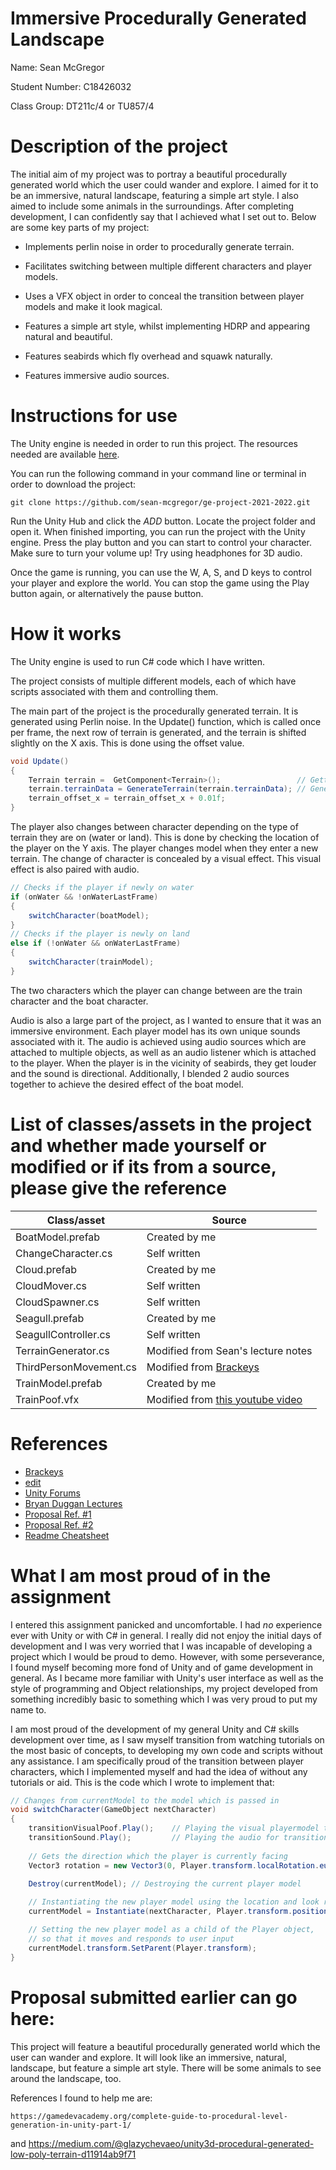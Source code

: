 # Immersive Procedurally Generated Landscape

Name: Sean McGregor

Student Number: C18426032

Class Group: DT211c/4 or TU857/4

# Description of the project
The initial aim of my project was to portray a beautiful procedurally generated world which the user could wander and explore. I aimed for it to be an immersive, natural landscape, featuring a simple art style. I also aimed to include some animals in the surroundings. After completing development, I can confidently say that I achieved what I set out to. Below are some key parts of my project:

- Implements perlin noise in order to procedurally generate terrain.

- Facilitates switching between multiple different characters and player models.

- Uses a VFX object in order to conceal the transition between player models and make it look magical.

- Features a simple art style, whilst implementing HDRP and appearing natural and beautiful.

- Features seabirds which fly overhead and squawk naturally.

- Features immersive audio sources.

# Instructions for use
The Unity engine is needed in order to run this project. The resources needed are available [here](https://unity.com/download).

You can run the following command in your command line or terminal in order to download the project:
```
git clone https://github.com/sean-mcgregor/ge-project-2021-2022.git
```

Run the Unity Hub and click the *ADD* button. Locate the project folder and open it. When finished importing, you can run the project with the Unity engine. Press the play button and you can start to control your character. Make sure to turn your volume up! Try using headphones for 3D audio.

Once the game is running, you can use the W, A, S, and D keys to control your player and explore the world. You can stop the game using the Play button again, or alternatively the pause button.

# How it works
The Unity engine is used to run C# code which I have written.

The project consists of multiple different models, each of which have scripts associated with them and controlling them.

The main part of the project is the procedurally generated terrain. It is generated using Perlin noise. In the Update() function, which is called once per frame, the next row of terrain is generated, and the terrain is shifted slightly on the X axis. This is done using the offset value.

```cs
void Update()
{
	Terrain terrain =  GetComponent<Terrain>();                 // Getting terrain object
	terrain.terrainData = GenerateTerrain(terrain.terrainData); // Generating new terrain data
	terrain_offset_x = terrain_offset_x + 0.01f;
}
```

The player also changes between character depending on the type of terrain they are on (water or land). This is done by checking the location of the player on the Y axis. The player changes model when they enter a new terrain. The change of character is concealed by a visual effect. This visual effect is also paired with audio.

```cs
// Checks if the player if newly on water
if (onWater && !onWaterLastFrame)
{
	switchCharacter(boatModel);
}
// Checks if the player is newly on land
else if (!onWater && onWaterLastFrame)
{
	switchCharacter(trainModel);
}
```

The two characters which the player can change between are the train character and the boat character. 




Audio is also a large part of the project, as I wanted to ensure that it was an immersive environment. Each player model has its own unique sounds associated with it. The audio is achieved using audio sources which are attached to multiple objects, as well as an audio listener which is attached to the player. When the player is in the vicinity of seabirds, they get louder and the sound is directional. Additionally, I blended 2 audio sources together to achieve the desired effect of the boat model.

# List of classes/assets in the project and whether made yourself or modified or if its from a source, please give the reference
| Class/asset | Source |
|-----------|-----------|
| BoatModel.prefab | Created by me |
| ChangeCharacter.cs | Self written |
| Cloud.prefab | Created by me |
| CloudMover.cs | Self written |
| CloudSpawner.cs | Self written |
| Seagull.prefab | Created by me |
| SeagullController.cs | Self written |
| TerrainGenerator.cs | Modified from Sean's lecture notes |
| ThirdPersonMovement.cs | Modified from [Brackeys](https://www.youtube.com/watch?v=4HpC--2iowE) |
| TrainModel.prefab | Created by me |
| TrainPoof.vfx | Modified from [this youtube video](https://www.youtube.com/watch?v=sodiK1DzcwM) |

# References
- [Brackeys](https://www.youtube.com/channel/UCYbK_tjZ2OrIZFBvU6CCMiA)
- [edit](https://www.youtube.com/watch?v=sodiK1DzcwM)
- [Unity Forums](https://forum.unity.com/)
- [Bryan Duggan Lectures](https://github.com/skooter500/GE1-2021-2022)
- [Proposal Ref. #1](https://gamedevacademy.org/complete-guide-to-procedural-level-generation-in-unity-part-1/)
- [Proposal Ref. #2](https://medium.com/@glazychevaeo/unity3d-procedural-generated-low-poly-terrain-d11914ab9f71)
- [Readme Cheatsheet](https://github.com/adam-p/markdown-here/wiki/Markdown-Cheatsheet#links)

# What I am most proud of in the assignment
I entered this assignment panicked and uncomfortable. I had *no* experience ever with Unity or with C# in general. I really did not enjoy the initial days of development and I was very worried that I was incapable of developing a project which I would be proud to demo. However, with some perseverance, I found myself becoming more fond of Unity and of game development in general. As I became more familiar with Unity's user interface as well as the style of programming and Object relationships, my project developed from something incredibly basic to something which I was very proud to put my name to.

I am most proud of the development of my general Unity and C# skills development over time, as I saw myself transition from watching tutorials on the most basic of concepts, to developing my own code and scripts without any assistance. I am specifically proud of the transition between player characters, which I implemented myself and had the idea of without any tutorials or aid. This is the code which I wrote to implement that:

```cs
// Changes from currentModel to the model which is passed in
void switchCharacter(GameObject nextCharacter)
{
	transitionVisualPoof.Play();    // Playing the visual playermodel transition effect
	transitionSound.Play();         // Playing the audio for transition effect
	
	// Gets the direction which the player is currently facing
	Vector3 rotation = new Vector3(0, Player.transform.localRotation.eulerAngles.y, 0);
	
	Destroy(currentModel); // Destroying the current player model

	// Instantiating the new player model using the location and look rotation of the player 
	currentModel = Instantiate(nextCharacter, Player.transform.position, Quaternion.Euler(rotation));

	// Setting the new player model as a child of the Player object,
	// so that it moves and responds to user input
	currentModel.transform.SetParent(Player.transform);
}
```

# Proposal submitted earlier can go here:
This project will feature a beautiful procedurally generated world which the user can wander and explore. It will look like an immersive, natural, landscape, but feature a simple art style. There will be some animals to see around the landscape, too.

References I found to help me are:

	https://gamedevacademy.org/complete-guide-to-procedural-level-generation-in-unity-part-1/ 
and 
	https://medium.com/@glazychevaeo/unity3d-procedural-generated-low-poly-terrain-d11914ab9f71
